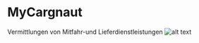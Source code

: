 # MyCargnaut
Vermittlungen von Mitfahr-und Lieferdienstleistungen
![alt text](https://github.com/[Demactus]/[MyCargonaut]/blob/[dev]/CargoLogo.png?raw=true)
